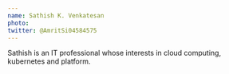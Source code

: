 ```yaml
---
name: Sathish K. Venkatesan
photo: 
twitter: @AmritSi04584575
---
```

Sathish is an IT professional whose interests in cloud computing, kubernetes and platform.